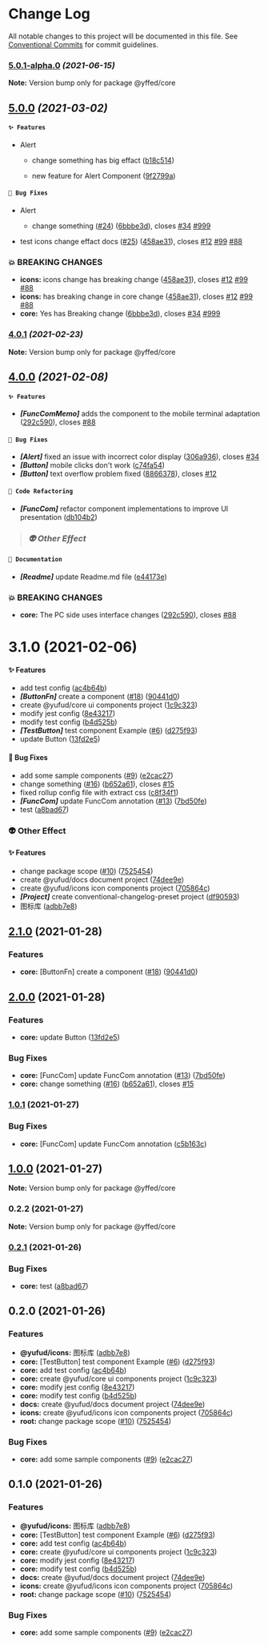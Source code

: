 # Change Log

All notable changes to this project will be documented in this file.
See [Conventional Commits](https://conventionalcommits.org) for commit guidelines.

### [5.0.1-alpha.0](https://github.com/Future-FE-Temp/yufu-design/compare/v5.1.1-alpha.1...v5.0.1-alpha.0) _(2021-06-15)_

**Note:** Version bump only for package @yffed/core





## [5.0.0](https://github.com/Future-FE-Temp/yufu-design/compare/v4.0.1...v5.0.0) _(2021-03-02)_

#### `✨ Features`

* Alert
  * change something has big effact ([b18c514](https://github.com/Future-FE-Temp/yufu-design/commit/b18c514023545a80879ac25740e7f0f42519c8b4))

  * new feature for Alert Component ([9f2799a](https://github.com/Future-FE-Temp/yufu-design/commit/9f2799a1665a647ff3f5f3843deccd74a92cff05))


#### `🐛 Bug Fixes`

* Alert
  * change something ([#24](https://github.com/Future-FE-Temp/yufu-design/issues/24)) ([6bbbe3d](https://github.com/Future-FE-Temp/yufu-design/commit/6bbbe3d186e951a17c2e7d3ebfb9799f5214c539)), closes [#34](https://github.com/Future-FE-Temp/yufu-design/issues/34) [#999](https://github.com/Future-FE-Temp/yufu-design/issues/999)

* test icons change effact docs ([#25](https://github.com/Future-FE-Temp/yufu-design/issues/25)) ([458ae31](https://github.com/Future-FE-Temp/yufu-design/commit/458ae31e7c2d9fa1391ca57f88bdf609f1907775)), closes [#12](https://github.com/Future-FE-Temp/yufu-design/issues/12) [#99](https://github.com/Future-FE-Temp/yufu-design/issues/99) [#88](https://github.com/Future-FE-Temp/yufu-design/issues/88)

### 💥 BREAKING CHANGES

* **icons:** icons change has breaking change ([458ae31](https://github.com/Future-FE-Temp/yufu-design/commit/458ae31e7c2d9fa1391ca57f88bdf609f1907775)), closes [#12](https://github.com/Future-FE-Temp/yufu-design/issues/12) [#99](https://github.com/Future-FE-Temp/yufu-design/issues/99) [#88](https://github.com/Future-FE-Temp/yufu-design/issues/88)
* **icons:** has breaking change in core change ([458ae31](https://github.com/Future-FE-Temp/yufu-design/commit/458ae31e7c2d9fa1391ca57f88bdf609f1907775)), closes [#12](https://github.com/Future-FE-Temp/yufu-design/issues/12) [#99](https://github.com/Future-FE-Temp/yufu-design/issues/99) [#88](https://github.com/Future-FE-Temp/yufu-design/issues/88)
* **core:** Yes has Breaking change ([6bbbe3d](https://github.com/Future-FE-Temp/yufu-design/commit/6bbbe3d186e951a17c2e7d3ebfb9799f5214c539)), closes [#34](https://github.com/Future-FE-Temp/yufu-design/issues/34) [#999](https://github.com/Future-FE-Temp/yufu-design/issues/999)




### [4.0.1](https://github.com/Future-FE-Temp/yufu-design/compare/v4.0.0...v4.0.1) _(2021-02-23)_

**Note:** Version bump only for package @yffed/core





## [4.0.0](https://github.com/Future-FE-Temp/yufu-design/compare/v3.1.2...v4.0.0) _(2021-02-08)_

#### `✨ Features`

* ***[FuncComMemo]***  adds the component to the mobile terminal adaptation ([292c590](https://github.com/Future-FE-Temp/yufu-design/commit/292c590edc5eeef86248a32e7023872321549eec)), closes [#88](https://github.com/Future-FE-Temp/yufu-design/issues/88)

#### `🐛 Bug Fixes`

* ***[Alert]***  fixed an issue with incorrect color display ([306a936](https://github.com/Future-FE-Temp/yufu-design/commit/306a936bdf8b77cb573ad02df20d7c2a200eeef4)), closes [#34](https://github.com/Future-FE-Temp/yufu-design/issues/34)
* ***[Button]***  mobile clicks don't work ([c74fa54](https://github.com/Future-FE-Temp/yufu-design/commit/c74fa54a2e415360f5226b7786d868563181e425))
* ***[Button]***  text overflow problem fixed ([8866378](https://github.com/Future-FE-Temp/yufu-design/commit/88663780bbf0798095f37f27ced0dd55a7c90822)), closes [#12](https://github.com/Future-FE-Temp/yufu-design/issues/12)

#### `🔨 Code Refactoring`

* ***[FuncCom]***  refactor component implementations to improve UI presentation ([db104b2](https://github.com/Future-FE-Temp/yufu-design/commit/db104b2e7876ec3831efdce6b8f314e8bb158836))

> ### _👽 Other Effect_

#### `📖 Documentation`

* ***[Readme]***  update Readme.md file ([e44173e](https://github.com/Future-FE-Temp/yufu-design/commit/e44173e191ea62dfe0fc45ebf00cee55f14bd33d))

### 💥 BREAKING CHANGES

* **core:** The PC side uses interface changes ([292c590](https://github.com/Future-FE-Temp/yufu-design/commit/292c590edc5eeef86248a32e7023872321549eec)), closes [#88](https://github.com/Future-FE-Temp/yufu-design/issues/88)




# 3.1.0 (2021-02-06)

#### ✨ Features

* add test config ([ac4b64b](https://github.com/Future-FE-Temp/yufu-design/commit/ac4b64b5a5578228188fbe59b5ff28f90721811e))
* ***[ButtonFn]***  create a component ([#18](https://github.com/Future-FE-Temp/yufu-design/issues/18)) ([90441d0](https://github.com/Future-FE-Temp/yufu-design/commit/90441d0d102367949c568d125f6e71d28787fa48))
* create @yufud/core ui components project ([1c9c323](https://github.com/Future-FE-Temp/yufu-design/commit/1c9c3231e443a9dc447ce026ada4b6295c528715))
* modify jest config ([8e43217](https://github.com/Future-FE-Temp/yufu-design/commit/8e432178b440f89ddf3764dbaeb126e50a8e24a4))
* modify test config ([b4d525b](https://github.com/Future-FE-Temp/yufu-design/commit/b4d525b76b846b0ceb03f73f0b48cfb59c1cd3f5))
* ***[TestButton]***  test component Example ([#6](https://github.com/Future-FE-Temp/yufu-design/issues/6)) ([d275f93](https://github.com/Future-FE-Temp/yufu-design/commit/d275f9363edf33decb83b4a2d759ddaba3b4122a))
* update Button ([13fd2e5](https://github.com/Future-FE-Temp/yufu-design/commit/13fd2e56408332cd42924ed38dd21190a397342c))

#### 🐛 Bug Fixes

* add some sample components ([#9](https://github.com/Future-FE-Temp/yufu-design/issues/9)) ([e2cac27](https://github.com/Future-FE-Temp/yufu-design/commit/e2cac274bc0cb385ba12652e7839042f7bd3cc2c))
* change something  ([#16](https://github.com/Future-FE-Temp/yufu-design/issues/16)) ([b652a61](https://github.com/Future-FE-Temp/yufu-design/commit/b652a614b2f4629b14aa14a11f0f3cff9eb759bf)), closes [#15](https://github.com/Future-FE-Temp/yufu-design/issues/15)
* fixed rollup config file with extract css ([c8f34f1](https://github.com/Future-FE-Temp/yufu-design/commit/c8f34f1230538c701a4f030f851513a3db9aed28))
* ***[FuncCom]***  update FuncCom annotation ([#13](https://github.com/Future-FE-Temp/yufu-design/issues/13)) ([7bd50fe](https://github.com/Future-FE-Temp/yufu-design/commit/7bd50fe5235342bb019eacd53c24f2af97861728))
* test ([a8bad67](https://github.com/Future-FE-Temp/yufu-design/commit/a8bad671c4b76113ef15d47446ba2b23121e7438))

### 👽 Other Effect

#### ✨ Features

* change package scope ([#10](https://github.com/Future-FE-Temp/yufu-design/issues/10)) ([7525454](https://github.com/Future-FE-Temp/yufu-design/commit/7525454ee1e45d5fbd558b6bd2e1af4f1afb8956))
* create @yufud/docs document project ([74dee9e](https://github.com/Future-FE-Temp/yufu-design/commit/74dee9e89d8cffcca06c23c2e96db6c84befc1ae))
* create @yufud/icons icon components project ([705864c](https://github.com/Future-FE-Temp/yufu-design/commit/705864c4da48a9233dc21107ac374b35f9f4c46e))
* ***[Project]***  create conventional-changelog-preset project ([df90593](https://github.com/Future-FE-Temp/yufu-design/commit/df9059352886b64fef4bc3b3da9b6b69e43865d1))
* 图标库 ([adbb7e8](https://github.com/Future-FE-Temp/yufu-design/commit/adbb7e84353203b0158eaf6ee2fd579850aa07a9))




## [2.1.0](https://github.com/Future-FE-Temp/yufu-design/compare/@yffed/core@2.0.0...@yffed/core@2.1.0) (2021-01-28)


### Features

* **core:** [ButtonFn] create a component ([#18](https://github.com/Future-FE-Temp/yufu-design/issues/18)) ([90441d0](https://github.com/Future-FE-Temp/yufu-design/commit/90441d0d102367949c568d125f6e71d28787fa48))



## [2.0.0](https://github.com/Future-FE-Temp/yufu-design/compare/@yffed/core@1.0.0...@yffed/core@2.0.0) (2021-01-28)


### Features

* **core:** update Button ([13fd2e5](https://github.com/Future-FE-Temp/yufu-design/commit/13fd2e56408332cd42924ed38dd21190a397342c))


### Bug Fixes

* **core:** [FuncCom] update FuncCom annotation ([#13](https://github.com/Future-FE-Temp/yufu-design/issues/13)) ([7bd50fe](https://github.com/Future-FE-Temp/yufu-design/commit/7bd50fe5235342bb019eacd53c24f2af97861728))
* **core:** change something  ([#16](https://github.com/Future-FE-Temp/yufu-design/issues/16)) ([b652a61](https://github.com/Future-FE-Temp/yufu-design/commit/b652a614b2f4629b14aa14a11f0f3cff9eb759bf)), closes [#15](https://github.com/Future-FE-Temp/yufu-design/issues/15)



### [1.0.1](https://github.com/Future-FE-Temp/yufu-design/compare/@yffed/core@1.0.0...@yffed/core@1.0.1) (2021-01-27)


### Bug Fixes

* **core:** [FuncCom] update FuncCom annotation ([c5b163c](https://github.com/Future-FE-Temp/yufu-design/commit/c5b163cd358c9cc912e83fe2ca33942e877902d3))



## [1.0.0](https://github.com/Future-FE-Temp/yufu-design/compare/@yffed/core@0.2.1...@yffed/core@1.0.0) (2021-01-27)

**Note:** Version bump only for package @yffed/core





### 0.2.2 (2021-01-27)

**Note:** Version bump only for package @yffed/core





### [0.2.1](https://github.com/Future-FE-Temp/yufu-design/compare/@yffed/core@0.2.0...@yffed/core@0.2.1) (2021-01-26)


### Bug Fixes

* **core:** test ([a8bad67](https://github.com/Future-FE-Temp/yufu-design/commit/a8bad671c4b76113ef15d47446ba2b23121e7438))



## 0.2.0 (2021-01-26)


### Features

* **@yufud/icons:** 图标库 ([adbb7e8](https://github.com/Future-FE-Temp/yufu-design/commit/adbb7e84353203b0158eaf6ee2fd579850aa07a9))
* **core:** [TestButton] test component Example ([#6](https://github.com/Future-FE-Temp/yufu-design/issues/6)) ([d275f93](https://github.com/Future-FE-Temp/yufu-design/commit/d275f9363edf33decb83b4a2d759ddaba3b4122a))
* **core:** add test config ([ac4b64b](https://github.com/Future-FE-Temp/yufu-design/commit/ac4b64b5a5578228188fbe59b5ff28f90721811e))
* **core:** create @yufud/core ui components project ([1c9c323](https://github.com/Future-FE-Temp/yufu-design/commit/1c9c3231e443a9dc447ce026ada4b6295c528715))
* **core:** modify jest config ([8e43217](https://github.com/Future-FE-Temp/yufu-design/commit/8e432178b440f89ddf3764dbaeb126e50a8e24a4))
* **core:** modify test config ([b4d525b](https://github.com/Future-FE-Temp/yufu-design/commit/b4d525b76b846b0ceb03f73f0b48cfb59c1cd3f5))
* **docs:** create @yufud/docs document project ([74dee9e](https://github.com/Future-FE-Temp/yufu-design/commit/74dee9e89d8cffcca06c23c2e96db6c84befc1ae))
* **icons:** create @yufud/icons icon components project ([705864c](https://github.com/Future-FE-Temp/yufu-design/commit/705864c4da48a9233dc21107ac374b35f9f4c46e))
* **root:** change package scope ([#10](https://github.com/Future-FE-Temp/yufu-design/issues/10)) ([7525454](https://github.com/Future-FE-Temp/yufu-design/commit/7525454ee1e45d5fbd558b6bd2e1af4f1afb8956))


### Bug Fixes

* **core:** add some sample components ([#9](https://github.com/Future-FE-Temp/yufu-design/issues/9)) ([e2cac27](https://github.com/Future-FE-Temp/yufu-design/commit/e2cac274bc0cb385ba12652e7839042f7bd3cc2c))



## 0.1.0 (2021-01-26)


### Features

* **@yufud/icons:** 图标库 ([adbb7e8](https://github.com/Future-FE-Temp/yufu-design/commit/adbb7e84353203b0158eaf6ee2fd579850aa07a9))
* **core:** [TestButton] test component Example ([#6](https://github.com/Future-FE-Temp/yufu-design/issues/6)) ([d275f93](https://github.com/Future-FE-Temp/yufu-design/commit/d275f9363edf33decb83b4a2d759ddaba3b4122a))
* **core:** add test config ([ac4b64b](https://github.com/Future-FE-Temp/yufu-design/commit/ac4b64b5a5578228188fbe59b5ff28f90721811e))
* **core:** create @yufud/core ui components project ([1c9c323](https://github.com/Future-FE-Temp/yufu-design/commit/1c9c3231e443a9dc447ce026ada4b6295c528715))
* **core:** modify jest config ([8e43217](https://github.com/Future-FE-Temp/yufu-design/commit/8e432178b440f89ddf3764dbaeb126e50a8e24a4))
* **core:** modify test config ([b4d525b](https://github.com/Future-FE-Temp/yufu-design/commit/b4d525b76b846b0ceb03f73f0b48cfb59c1cd3f5))
* **docs:** create @yufud/docs document project ([74dee9e](https://github.com/Future-FE-Temp/yufu-design/commit/74dee9e89d8cffcca06c23c2e96db6c84befc1ae))
* **icons:** create @yufud/icons icon components project ([705864c](https://github.com/Future-FE-Temp/yufu-design/commit/705864c4da48a9233dc21107ac374b35f9f4c46e))
* **root:** change package scope ([#10](https://github.com/Future-FE-Temp/yufu-design/issues/10)) ([7525454](https://github.com/Future-FE-Temp/yufu-design/commit/7525454ee1e45d5fbd558b6bd2e1af4f1afb8956))


### Bug Fixes

* **core:** add some sample components ([#9](https://github.com/Future-FE-Temp/yufu-design/issues/9)) ([e2cac27](https://github.com/Future-FE-Temp/yufu-design/commit/e2cac274bc0cb385ba12652e7839042f7bd3cc2c))
